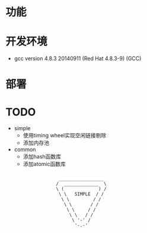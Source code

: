 # 功能
# 开发环境
* gcc version 4.8.3 20140911 (Red Hat 4.8.3-9) (GCC)

# 部署
# TODO
* simple
  * 使用timing wheel实现空闲链接剔除
  * 添加内存池
* common
  * 添加hash函数库
  * 添加atomic函数库



###

###
                        _________________
                       /  _____________  \
                       \ (             ) /
                        \ \   SIMPLE  / /
                         \ \         / /
                          \ \       / /
                           \ \     / /
                            \ \   / /
                             \ '-' /
                              '-.-'
